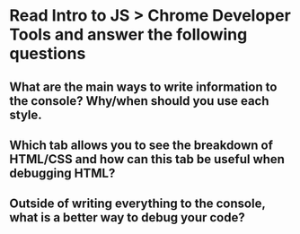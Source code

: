 # Read Intro to JS > Chrome Developer Tools and answer the following questions
## What are the main ways to write information to the console? Why/when should you use each style.

## Which tab allows you to see the breakdown of HTML/CSS and how can this tab be useful when debugging HTML?

## Outside of writing everything to the console, what is a better way to debug your code?